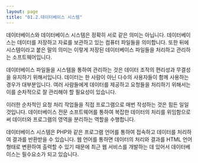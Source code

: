 ```yaml
---
layout: page
title: "01.2.데이터베이스 시스템"
--- 
```

데이터베이스와 데이터베이스 시스템은 정확히 서로 같은 의미는 아닙니다. 데이터베이 스는 데이터를 저장하고 자료를 보관하고 있는 컴퓨터 파일들을 의미합니다. 또한 뒤에 시스템이라고 붙은 말의 의미는 이렇게 저장된 데이터베이스 파일들을 처리하고 관리하 는 소프트웨어입니다.  

데이터베이스 파일들을 시스템을 통하여 관리하는 것은 데이터 조작의 편리성과 무결성 을 유지하기 위해서입니다. 데이터는 한 사람이 아닌 다수의 사용자들이 함께 사용하는 경우가 대부분입니다. 여러 사람들에게 데이터를 제공하고 요청들을 처리하기 위해서는 이를 순차적으로 잘 관리해야 할 필요성이 있습니다.  

이러한 순차적인 요청 처리 작업들을 직접 프로그램으로 매번 작성하는 것은 힘든 일일 것입니다. 데이터베이스 전문 소프트웨어를 통하여 복잡한 데이터의 처리를 위임함으로 써 데이터와 프로그램의 영역을 분리하는 역할을 수행합니다.  

데이터베이스 시스템은 PHP와 같은 프로그램 언어를 통하여 접속하고 데이터를 처리하 여 결과를 반환받을 수 있습니다. 웹 언어를 통하면 데이터의 처리와 결과를 HTML 언어 형태로 변환하여 출력할 수 있기 때문에 최근 웹 서비스를 개발하는 데 있어서 데이터베 이스는 필수요소가 되고 있습니다.  

